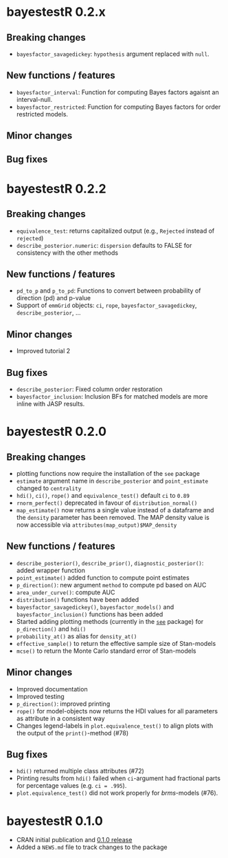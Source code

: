 # bayestestR 0.2.x

## Breaking changes

- `bayesfactor_savagedickey`: `hypothesis` argument replaced with `null`.

## New functions / features

- `bayesfactor_interval`: Function for computing Bayes factors agaisnt an interval-null.
- `bayesfactor_restricted`: Function for computing Bayes factors for order restricted models.


## Minor changes

## Bug fixes

# bayestestR 0.2.2

## Breaking changes

- `equivalence_test`: returns capitalized output (e.g., `Rejected` instead of `rejected`)
- `describe_posterior.numeric`: `dispersion` defaults to FALSE for consistency with the other methods

## New functions / features

- `pd_to_p` and `p_to_pd`: Functions to convert between probability of direction (pd) and p-value
- Support of `emmGrid` objects: `ci`, `rope`, `bayesfactor_savagedickey`, `describe_posterior`, ...


## Minor changes

- Improved tutorial 2

## Bug fixes

- `describe_posterior`: Fixed column order restoration
- `bayesfactor_inclusion`: Inclusion BFs for matched models are more inline with JASP results.

# bayestestR 0.2.0

## Breaking changes

- plotting functions now require the installation of the `see` package
- `estimate` argument name in `describe_posterior` and `point_estimate` changed to `centrality`
- `hdi()`, `ci()`, `rope()` and `equivalence_test()` default `ci` to `0.89`
- `rnorm_perfect()` deprecated in favour of `distribution_normal()`
- `map_estimate()` now returns a single value instead of a dataframe and the `density` parameter has been removed. The MAP density value is now accessible via `attributes(map_output)$MAP_density`

## New functions / features

- `describe_posterior()`, `describe_prior()`, `diagnostic_posterior()`: added wrapper function
- `point_estimate()` added function to compute point estimates
- `p_direction()`: new argument `method` to compute pd based on AUC
- `area_under_curve()`: compute AUC
- `distribution()` functions have been added
- `bayesfactor_savagedickey()`, `bayesfactor_models()` and `bayesfactor_inclusion()` functions has been added
- Started adding plotting methods (currently in the [`see`](https://github.com/easystats/see) package) for `p_direction()` and `hdi()`
- `probability_at()` as alias for `density_at()`
- `effective_sample()` to return the effective sample size of Stan-models
- `mcse()` to return the Monte Carlo standard error of Stan-models

## Minor changes

- Improved documentation
- Improved testing
- `p_direction()`: improved printing
- `rope()` for model-objects now returns the HDI values for all parameters as attribute in a consistent way
- Changes legend-labels in `plot.equivalence_test()` to align plots with the output of the `print()`-method (#78)

## Bug fixes

- `hdi()` returned multiple class attributes (#72)
- Printing results from `hdi()` failed when `ci`-argument had fractional parts for percentage values (e.g. `ci = .995`).
- `plot.equivalence_test()` did not work properly for *brms*-models (#76).

# bayestestR 0.1.0

- CRAN initial publication and [0.1.0 release](https://github.com/easystats/bayestestR/releases/tag/v0.1.0)
- Added a `NEWS.md` file to track changes to the package
